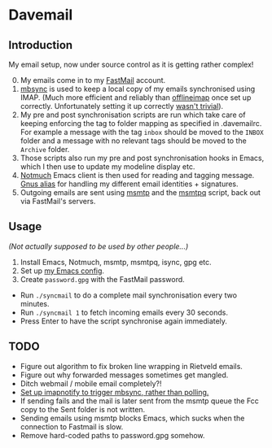 # Davemail

## Introduction

My email setup, now under source control as it is getting rather complex!

0. My emails come in to my [FastMail][1] account.
1. [mbsync][2] is used to keep a local copy of my emails synchronised using
   IMAP. (Much more efficient and reliably than [offlineimap][3] once set up
   correctly. Unfortunately setting it up correctly [wasn't trivial][4]).
2. My pre and post synchronisation scripts are run which take care of keeping
   enforcing the tag to folder mapping as specified in .davemailrc. For example
   a message with the tag `inbox` should be moved to the `INBOX` folder and a
   message with no relevant tags should be moved to the `Archive` folder.
3. Those scripts also run my pre and post synchronisation hooks in Emacs, which
   I then use to update my modeline display etc.
4. [Notmuch][6] Emacs client is then used for reading and tagging message.
   [Gnus alias][7] for handling my different email identities + signatures.
5. Outgoing emails are sent using [msmtp][8] and the [msmtpq][9] script, back
   out via FastMail's servers.


## Usage

_(Not actually supposed to be used by other people...)_

1. Install Emacs, Notmuch, msmtp, msmtpq, isync, gpg etc.
2. Set up [my Emacs config][5].
3. Create `password.gpg` with the FastMail password.

- Run `./syncmail` to do a complete mail synchronisation every two minutes.
- Run `./syncmail 1` to fetch incoming emails every 30 seconds.
- Press Enter to have the script synchronise again immediately.


## TODO

- Figure out algorithm to fix broken line wrapping in Rietveld emails.
- Figure out why forwarded messages sometimes get mangled.
- Ditch webmail / mobile email completely?!
- [Set up imapnotify to trigger mbsync, rather than polling.][10]
- If sending fails and the mail is later sent from the msmtp queue the Fcc copy
  to the Sent folder is not written.
- Sending emails using msmtp blocks Emacs, which sucks when the connection to
  Fastmail is slow.
- Remove hard-coded paths to password.gpg somehow.

[1]: https://fastmail.com
[2]: http://isync.sourceforge.net/mbsync.html
[3]: http://www.offlineimap.org
[4]: http://isync.sourceforge.net/mbsync.html#INHERENT%20PROBLEMS
[5]: https://github.com/kzar/emacs.d
[6]: https://notmuchmail.org/
[7]: https://www.emacswiki.org/emacs/GnusAlias
[8]: http://msmtp.sourceforge.net/
[9]: https://www.emacswiki.org/emacs/GnusMSMTP#toc3
[10]: https://martinralbrecht.wordpress.com/2016/05/30/handling-email-with-emacs/

